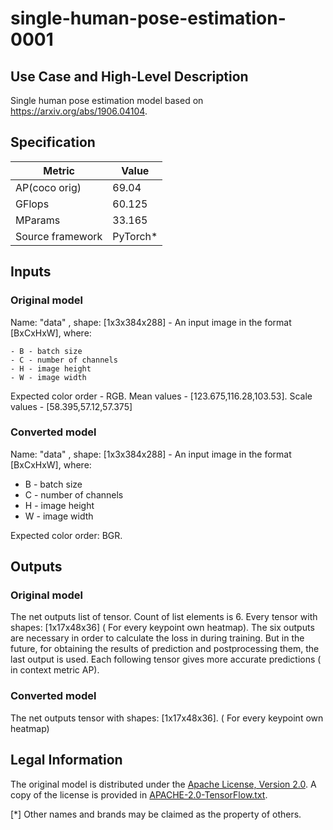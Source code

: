# single-human-pose-estimation-0001

## Use Case and High-Level Description
Single human pose estimation model based on https://arxiv.org/abs/1906.04104.

## Specification

| Metric                                                        | Value                   |
|---------------------------------------------------------------|-------------------------|
| AP(coco orig)                                                 | 69.04                   |
| GFlops                                                        | 60.125                  |
| MParams                                                       | 33.165                  |
| Source framework                                              | PyTorch\*               |


## Inputs

### Original model

Name: "data" , shape: [1x3x384x288] - An input image in the format [BxCxHxW],
   where:

    - B - batch size
    - C - number of channels
    - H - image height
    - W - image width

   Expected color order - RGB. Mean values - [123.675,116.28,103.53]. Scale values - [58.395,57.12,57.375]

### Converted model

Name: "data" , shape: [1x3x384x288] - An input image in the format [BxCxHxW],
where:

   - B - batch size
   - C - number of channels
   - H - image height
   - W - image width

Expected color order: BGR.

## Outputs

### Original model

The net outputs list of tensor. Count of list elements is 6. Every tensor with shapes: [1x17x48x36] ( For every keypoint own heatmap). The six outputs are necessary in order to calculate the loss in during training. But in the future, for obtaining the results of prediction and postprocessing them, the last output is used. Each following tensor gives more accurate predictions ( in context metric AP).


### Converted model

The net outputs tensor with shapes: [1x17x48x36]. ( For every keypoint own heatmap)

## Legal Information
The original model is distributed under the
[Apache License, Version 2.0](https://raw.githubusercontent.com/opencv/openvino_training_extensions/develop/LICENSE).
A copy of the license is provided in [APACHE-2.0-TensorFlow.txt](../../licenses/APACHE-2.0.txt).

[*] Other names and brands may be claimed as the property of others.
